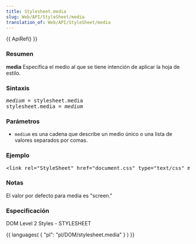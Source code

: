 ```yaml
---
title: Stylesheet.media
slug: Web/API/StyleSheet/media
translation_of: Web/API/StyleSheet/media
---
```

<p>{{ ApiRef() }}</p>
<h3 id="Summary" name="Summary">Resumen</h3>
<p><strong>media</strong> Especifica el medio al que se tiene intención de aplicar la hoja de estilo.</p>
<h3 id="Syntax" name="Syntax">Sintaxis</h3>
<pre class="eval"><em>medium</em> = stylesheet.media
stylesheet.media = <em>medium</em>
</pre>
<h3 id="Parameters" name="Parameters">Parámetros</h3>
<ul>
 <li><code>medium</code> es una cadena que describe un medio único o una lista de valores separados por comas.</li>
</ul>
<h3 id="Example" name="Example">Ejemplo</h3>
<pre>&lt;link rel="StyleSheet" href="document.css" type="text/css" media="screen" /&gt;
</pre>
<h3 id="Notes" name="Notes">Notas</h3>
<p>El valor por defecto para media es "screen."</p>
<h3 id="Specification" name="Specification">Especificación</h3>
<p>DOM Level 2 Styles - STYLESHEET</p>
<p>{{ languages( { "pl": "pl/DOM/stylesheet.media" } ) }}</p>
